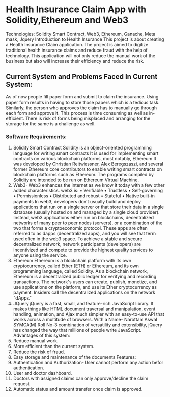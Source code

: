 # Health Insurance Claim App with Solidity,Ethereum and Web3
Technologies: Solidity Smart Contract, Web3, Ethereum, Ganache, Meta mask, Jquery
Introduction to Health Insurance
This project is about creating a Health Insurance Claim application. The project is aimed to digitize traditional health insurance claims and reduce fraud with the help of technology. This application will not only reduce the manual work of the business but also will increase their efficiency and reduce the risk.
## Current System and Problems Faced In Current System:
As of now people fill paper form and submit to claim the insurance. Using paper form results in having to store those papers which is a tedious task. Similarly, the person
who approves the claim has to manually go through each form and approve it. This process is time consuming as well as in-efficient. There is risk of forms being misplaced
and arranging for the storage for the same is a challenge as well.
### Software Requirements:
1) Solidity Smart Contract
Solidity is an object-oriented programming language for writing smart contracts It is used for implementing smart contracts on various blockchain platforms, most
notably, Ethereum It was developed by Christian Reitwiessner, Alex Beregszaszi, and several former Ethereum core contributors to enable writing smart contracts on
blockchain platforms such as Ethereum. The programs compiled by Solidity are intended to be run on Ethereum Virtual Machine.
2) Web3-
Web3 enhances the internet as we know it today with a few other added characteristics. web3 is:
• Verifiable
• Trustless
• Self-governing
• Permissionless
• Distributed and robust
• Stateful
• Native built-in payments
In web3, developers don't usually build and deploy applications that run on a single server or that store their data in a single database (usually hosted on and managed
by a single cloud provider). Instead, web3 applications either run on blockchains, decentralized networks of many peer to peer nodes (servers), or a combination of the
two that forms a cryptoeconomic protocol. These apps are often referred to as dapps (decentralized apps), and you will see that term used often in the web3 space. To
achieve a stable and secure decentralized network, network participants (developers) are incentivized and compete to provide the highest quality services to anyone using
the service.
3) Ethereum
Ethereum is a blockchain platform with its own cryptocurrency, called Ether (ETH) or
Ethereum, and its own programming language, called Solidity.
As a blockchain network, Ethereum is a decentralized public ledger for verifying and
recording transactions. The network's users can create, publish, monetize, and use
applications on the platform, and use its Ether cryptocurrency as payment. Insiders
call the decentralized applications on the network "dApps."
4) JQuery
jQuery is a fast, small, and feature-rich JavaScript library. It makes things like HTML
document traversal and manipulation, event handling, animation, and Ajax much
simpler with an easy-to-use API that works across a multitude of browsers. With a
Name- Narottam Aswal SYMCA(M) Roll No-3
combination of versatility and extensibility, jQuery has changed the way that millions
of people write JavaScript.
Advantages of this system:
1) Reduce manual work.
2) More efficient than the current system.
3) Reduce the risk of fraud.
4) Easy storage and maintenance of the documents
Features:
1) Authentication and Authorization- User cannot perform any action befor
authentication.
2) User and doctor dashboard.
3) Doctors with assigned claims can only approve/decline the claim request.
4) Automatic status and amount transfer once claim is approved.
